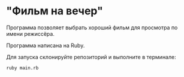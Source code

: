 # "Фильм на вечер"

Программа позволяет выбрать хороший фильм для просмотра по имени режиссёра.

Программа написана на Ruby.

Для запуска склонируйте репозиторий и выполните в терминале:
```
ruby main.rb
```
